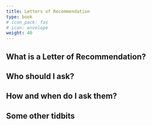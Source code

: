 ```yaml
---
title: Letters of Recommendation
type: book
# icon_pack: fas
# icon: envelope
weight: 40
---
```


## What is a Letter of Recommendation?

## Who should I ask?

## How and when do I ask them?

## Some other tidbits
